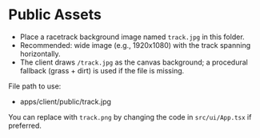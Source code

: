 # Public Assets

- Place a racetrack background image named `track.jpg` in this folder.
- Recommended: wide image (e.g., 1920x1080) with the track spanning horizontally.
- The client draws `/track.jpg` as the canvas background; a procedural fallback (grass + dirt) is used if the file is missing.

File path to use:
- apps/client/public/track.jpg

You can replace with `track.png` by changing the code in `src/ui/App.tsx` if preferred.
